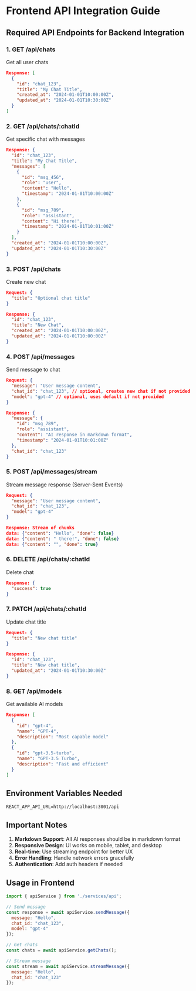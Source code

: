 # Frontend API Integration Guide

## Required API Endpoints for Backend Integration

### 1. **GET /api/chats**
Get all user chats
```json
Response: [
  {
    "id": "chat_123",
    "title": "My Chat Title",
    "created_at": "2024-01-01T10:00:00Z",
    "updated_at": "2024-01-01T10:30:00Z"
  }
]
```

### 2. **GET /api/chats/:chatId**
Get specific chat with messages
```json
Response: {
  "id": "chat_123",
  "title": "My Chat Title",
  "messages": [
    {
      "id": "msg_456",
      "role": "user",
      "content": "Hello",
      "timestamp": "2024-01-01T10:00:00Z"
    },
    {
      "id": "msg_789",
      "role": "assistant", 
      "content": "Hi there!",
      "timestamp": "2024-01-01T10:01:00Z"
    }
  ],
  "created_at": "2024-01-01T10:00:00Z",
  "updated_at": "2024-01-01T10:30:00Z"
}
```

### 3. **POST /api/chats**
Create new chat
```json
Request: {
  "title": "Optional chat title"
}

Response: {
  "id": "chat_123",
  "title": "New Chat",
  "created_at": "2024-01-01T10:00:00Z",
  "updated_at": "2024-01-01T10:00:00Z"
}
```

### 4. **POST /api/messages**
Send message to chat
```json
Request: {
  "message": "User message content",
  "chat_id": "chat_123", // optional, creates new chat if not provided
  "model": "gpt-4" // optional, uses default if not provided
}

Response: {
  "message": {
    "id": "msg_789",
    "role": "assistant",
    "content": "AI response in markdown format",
    "timestamp": "2024-01-01T10:01:00Z"
  },
  "chat_id": "chat_123"
}
```

### 5. **POST /api/messages/stream**
Stream message response (Server-Sent Events)
```json
Request: {
  "message": "User message content",
  "chat_id": "chat_123",
  "model": "gpt-4"
}

Response: Stream of chunks
data: {"content": "Hello", "done": false}
data: {"content": " there!", "done": false}
data: {"content": "", "done": true}
```

### 6. **DELETE /api/chats/:chatId**
Delete chat
```json
Response: {
  "success": true
}
```

### 7. **PATCH /api/chats/:chatId**
Update chat title
```json
Request: {
  "title": "New chat title"
}

Response: {
  "id": "chat_123",
  "title": "New chat title",
  "updated_at": "2024-01-01T10:30:00Z"
}
```

### 8. **GET /api/models**
Get available AI models
```json
Response: [
  {
    "id": "gpt-4",
    "name": "GPT-4",
    "description": "Most capable model"
  },
  {
    "id": "gpt-3.5-turbo",
    "name": "GPT-3.5 Turbo", 
    "description": "Fast and efficient"
  }
]
```

## Environment Variables Needed

```env
REACT_APP_API_URL=http://localhost:3001/api
```

## Important Notes

1. **Markdown Support**: All AI responses should be in markdown format
2. **Responsive Design**: UI works on mobile, tablet, and desktop
3. **Real-time**: Use streaming endpoint for better UX
4. **Error Handling**: Handle network errors gracefully
5. **Authentication**: Add auth headers if needed

## Usage in Frontend

```javascript
import { apiService } from './services/api';

// Send message
const response = await apiService.sendMessage({
  message: "Hello",
  chat_id: "chat_123",
  model: "gpt-4"
});

// Get chats
const chats = await apiService.getChats();

// Stream message
const stream = await apiService.streamMessage({
  message: "Hello",
  chat_id: "chat_123"
});
```